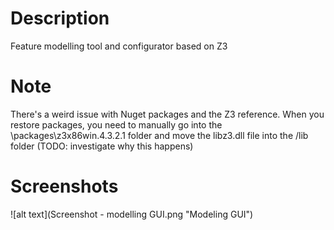 # Description
Feature modelling tool and configurator based on Z3

# Note 
There's a weird issue with Nuget packages and the Z3 reference. When you restore packages, you need to manually go into the 
\packages\z3x86win.4.3.2.1 folder and move the libz3.dll file into the /lib folder (TODO: investigate why this happens)


# Screenshots
![alt text](Screenshot - modelling GUI.png "Modeling GUI")
